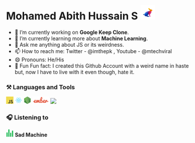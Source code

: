 # Mohamed Abith Hussain S <img height="40" src="https://raw.githubusercontent.com/mum-never-proud/mum-never-proud/master/rabbit-poly.png"> 

- 🔭 I’m currently working on **Google Keep Clone**.
- 🌱 I’m currently learning more about **Machine Learning**.
- 💬 Ask me anything about JS or its weirdness.
- 📫 How to reach me: Twitter - @imthepk , Youtube - @mtechviral
- 😄 Pronouns: He/His
- 🐬 Fun Fun fact: I created this Github Account with a weird name in haste but, now I have to live with it even though, hate it.

### ⚒️ Languages and Tools

<code><img height="20" src="https://raw.githubusercontent.com/github/explore/80688e429a7d4ef2fca1e82350fe8e3517d3494d/topics/javascript/javascript.png"></code>
<code><img height="20" src="https://raw.githubusercontent.com/github/explore/80688e429a7d4ef2fca1e82350fe8e3517d3494d/topics/react/react.png"></code>
<code><img height="20" src="https://raw.githubusercontent.com/github/explore/80688e429a7d4ef2fca1e82350fe8e3517d3494d/topics/nodejs/nodejs.png"></code>
<code><img height="20" src="https://raw.githubusercontent.com/emberjs/website/master/source/images/brand/ember_Ember-Light.png"></code>
<code><img height="20" src="https://avatars3.githubusercontent.com/u/18133?s=200&v=4"></code>

### 🎧 Listening to

<img height="20" src="https://raw.githubusercontent.com/mum-never-proud/mum-never-proud/master/equaliser.gif"> **Sad Machine**
